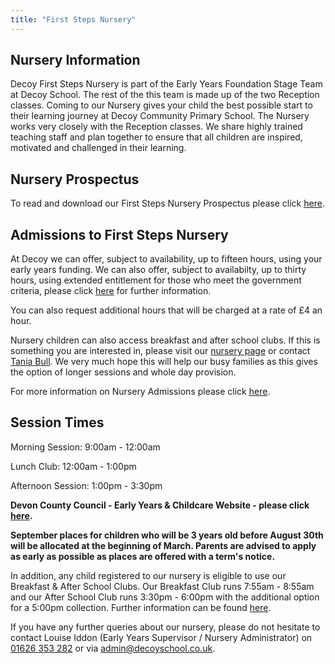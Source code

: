 ```yaml
---
title: "First Steps Nursery"
---
```


## Nursery Information

Decoy First Steps Nursery is part of the Early Years Foundation Stage Team at Decoy School. The rest of the this team is made up of the two Reception classes. Coming to our Nursery gives your child the best possible start to their learning journey at Decoy Community Primary School. The Nursery works very closely with the Reception classes. We share highly trained teaching staff and plan together to ensure that all children are inspired, motivated and challenged in their learning.

## Nursery Prospectus

To read and download our First Steps Nursery Prospectus please click [here][3].
<a id="down"></a>

## Admissions to First Steps Nursery

At Decoy we can offer, subject to availability, up to fifteen hours, using your early years funding. We can also offer, subject to availabilty, up to thirty hours, using extended entitlement for those who meet the government criteria, please click [here][5] for further information.

You can also request additional hours that will be charged at a rate of £4 an hour.

Nursery children can also access breakfast and after school clubs. If this is something you are interested in, please visit our [nursery page][6] or contact <a href="mailto:tbull@decoyschool.co.uk">Tania Bull</a>. We very much hope this will help our busy families as this gives the option of longer sessions and whole day provision.

For more information on Nursery Admissions please click [here][1].

## Session Times

Morning Session: 9:00am - 12:00am

Lunch Club: 12:00am - 1:00pm

Afternoon Session: 1:00pm - 3:30pm

**Devon County Council - Early Years & Childcare Website - please click [here][4].**

**September places for children who will be 3 years old before August 30th will be allocated at the beginning of March.
Parents are advised to apply as early as possible as places are offered with a term's notice.**

In addition, any child registered to our nursery is eligible to use our Breakfast & After School Clubs. Our Breakfast Club runs 7:55am - 8:55am and our After School Club runs 3:30pm - 6:00pm with the additional option for a 5:00pm collection. Further information can be found [here][2].

If you have any further queries about our nursery, please do not hesitate to contact Louise Iddon (Early Years Supervisor / Nursery Administrator) on <a href='tel:+441626353282'>01626 353 282</a> or via <a href="mailto:admin@decoyschool.co.uk">admin@decoyschool.co.uk</a>.

[6]: /parents/first-steps-nursery
[1]: https://drive.google.com/a/decoyschool.co.uk/folderview?id=0B0102cki14zKSGFZeWRwLUlyRHM&usp=sharing&tid=0B0102cki14zKUmg5Y1FYcVhwUlU
[2]: ../extended-schools-admissions
[3]: https://drive.google.com/open?id=0B76W__U5CTntSUhiNVZqNmxucFU
[4]: https://new.devon.gov.uk/educationandfamilies/early-years-and-childcare
[5]: https://www.childcarechoices.gov.uk
